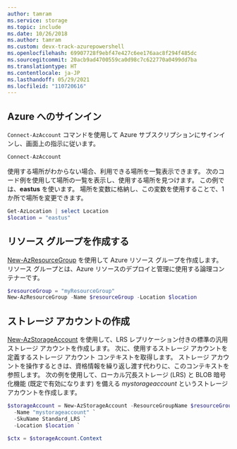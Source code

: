 ```yaml
---
author: tamram
ms.service: storage
ms.topic: include
ms.date: 10/26/2018
ms.author: tamram
ms.custom: devx-track-azurepowershell
ms.openlocfilehash: 69907728f9ebf47e427c6ee176aac8f294f485dc
ms.sourcegitcommit: 20acb9ad4700559ca0d98c7c622770a0499dd7ba
ms.translationtype: HT
ms.contentlocale: ja-JP
ms.lasthandoff: 05/29/2021
ms.locfileid: "110720616"
---
```

## <a name="sign-in-to-azure"></a>Azure へのサインイン

`Connect-AzAccount` コマンドを使用して Azure サブスクリプションにサインインし、画面上の指示に従います。

```powershell
Connect-AzAccount
```

使用する場所がわからない場合、利用できる場所を一覧表示できます。 次のコード例を使用して場所の一覧を表示し、使用する場所を見つけます。 この例では、**eastus** を使います。 場所を変数に格納し、この変数を使用することで、1 か所で場所を変更できます。

```powershell
Get-AzLocation | select Location
$location = "eastus"
```

## <a name="create-a-resource-group"></a>リソース グループを作成する

[New-AzResourceGroup](/powershell/module/az.resources/new-azresourcegroup) を使用して Azure リソース グループを作成します。 リソース グループとは、Azure リソースのデプロイと管理に使用する論理コンテナーです。

```powershell
$resourceGroup = "myResourceGroup"
New-AzResourceGroup -Name $resourceGroup -Location $location
```

## <a name="create-a-storage-account"></a>ストレージ アカウントの作成

[New-AzStorageAccount](/powershell/module/az.storage/new-azstorageaccount) を使用して、LRS レプリケーション付きの標準の汎用ストレージ アカウントを作成します。 次に、使用するストレージ アカウントを定義するストレージ アカウント コンテキストを取得します。 ストレージ アカウントを操作するときは、資格情報を繰り返し渡す代わりに、このコンテキストを参照します。 次の例を使用して、ローカル冗長ストレージ (LRS) と BLOB 暗号化機能 (既定で有効になります) を備える *mystorageaccount* というストレージ アカウントを作成します。

```powershell
$storageAccount = New-AzStorageAccount -ResourceGroupName $resourceGroup `
  -Name "mystorageaccount" `
  -SkuName Standard_LRS `
  -Location $location `

$ctx = $storageAccount.Context
```
